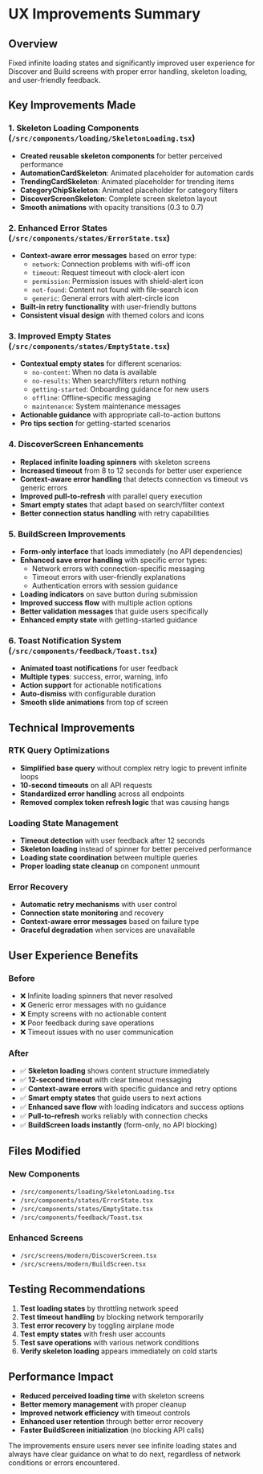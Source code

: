 # UX Improvements Summary

## Overview
Fixed infinite loading states and significantly improved user experience for Discover and Build screens with proper error handling, skeleton loading, and user-friendly feedback.

## Key Improvements Made

### 1. Skeleton Loading Components (`/src/components/loading/SkeletonLoading.tsx`)
- **Created reusable skeleton components** for better perceived performance
- **AutomationCardSkeleton**: Animated placeholder for automation cards
- **TrendingCardSkeleton**: Animated placeholder for trending items
- **CategoryChipSkeleton**: Animated placeholder for category filters
- **DiscoverScreenSkeleton**: Complete screen skeleton layout
- **Smooth animations** with opacity transitions (0.3 to 0.7)

### 2. Enhanced Error States (`/src/components/states/ErrorState.tsx`)
- **Context-aware error messages** based on error type:
  - `network`: Connection problems with wifi-off icon
  - `timeout`: Request timeout with clock-alert icon
  - `permission`: Permission issues with shield-alert icon
  - `not-found`: Content not found with file-search icon
  - `generic`: General errors with alert-circle icon
- **Built-in retry functionality** with user-friendly buttons
- **Consistent visual design** with themed colors and icons

### 3. Improved Empty States (`/src/components/states/EmptyState.tsx`)
- **Contextual empty states** for different scenarios:
  - `no-content`: When no data is available
  - `no-results`: When search/filters return nothing
  - `getting-started`: Onboarding guidance for new users
  - `offline`: Offline-specific messaging
  - `maintenance`: System maintenance messages
- **Actionable guidance** with appropriate call-to-action buttons
- **Pro tips section** for getting-started scenarios

### 4. DiscoverScreen Enhancements
- **Replaced infinite loading spinners** with skeleton screens
- **Increased timeout** from 8 to 12 seconds for better user experience
- **Context-aware error handling** that detects connection vs timeout vs generic errors
- **Improved pull-to-refresh** with parallel query execution
- **Smart empty states** that adapt based on search/filter context
- **Better connection status handling** with retry capabilities

### 5. BuildScreen Improvements
- **Form-only interface** that loads immediately (no API dependencies)
- **Enhanced save error handling** with specific error types:
  - Network errors with connection-specific messaging
  - Timeout errors with user-friendly explanations
  - Authentication errors with session guidance
- **Loading indicators** on save button during submission
- **Improved success flow** with multiple action options
- **Better validation messages** that guide users specifically
- **Enhanced empty state** with getting-started guidance

### 6. Toast Notification System (`/src/components/feedback/Toast.tsx`)
- **Animated toast notifications** for user feedback
- **Multiple types**: success, error, warning, info
- **Action support** for actionable notifications
- **Auto-dismiss** with configurable duration
- **Smooth slide animations** from top of screen

## Technical Improvements

### RTK Query Optimizations
- **Simplified base query** without complex retry logic to prevent infinite loops
- **10-second timeouts** on all API requests
- **Standardized error handling** across all endpoints
- **Removed complex token refresh logic** that was causing hangs

### Loading State Management
- **Timeout detection** with user feedback after 12 seconds
- **Skeleton loading** instead of spinner for better perceived performance
- **Loading state coordination** between multiple queries
- **Proper loading state cleanup** on component unmount

### Error Recovery
- **Automatic retry mechanisms** with user control
- **Connection state monitoring** and recovery
- **Context-aware error messages** based on failure type
- **Graceful degradation** when services are unavailable

## User Experience Benefits

### Before
- ❌ Infinite loading spinners that never resolved
- ❌ Generic error messages with no guidance
- ❌ Empty screens with no actionable content
- ❌ Poor feedback during save operations
- ❌ Timeout issues with no user communication

### After
- ✅ **Skeleton loading** shows content structure immediately
- ✅ **12-second timeout** with clear timeout messaging
- ✅ **Context-aware errors** with specific guidance and retry options
- ✅ **Smart empty states** that guide users to next actions
- ✅ **Enhanced save flow** with loading indicators and success options
- ✅ **Pull-to-refresh** works reliably with connection checks
- ✅ **BuildScreen loads instantly** (form-only, no API blocking)

## Files Modified

### New Components
- `/src/components/loading/SkeletonLoading.tsx`
- `/src/components/states/ErrorState.tsx`
- `/src/components/states/EmptyState.tsx`
- `/src/components/feedback/Toast.tsx`

### Enhanced Screens
- `/src/screens/modern/DiscoverScreen.tsx`
- `/src/screens/modern/BuildScreen.tsx`

## Testing Recommendations

1. **Test loading states** by throttling network speed
2. **Test timeout handling** by blocking network temporarily
3. **Test error recovery** by toggling airplane mode
4. **Test empty states** with fresh user accounts
5. **Test save operations** with various network conditions
6. **Verify skeleton loading** appears immediately on cold starts

## Performance Impact

- **Reduced perceived loading time** with skeleton screens
- **Better memory management** with proper cleanup
- **Improved network efficiency** with timeout controls
- **Enhanced user retention** through better error recovery
- **Faster BuildScreen initialization** (no blocking API calls)

The improvements ensure users never see infinite loading states and always have clear guidance on what to do next, regardless of network conditions or errors encountered.